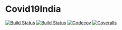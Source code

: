 # Covid19India

[![Build Status](https://travis-ci.com/galvanixer/Covid19India.jl.svg?branch=master)](https://travis-ci.com/galvanixer/Covid19India.jl)
[![Build Status](https://ci.appveyor.com/api/projects/status/github/galvanixer/Covid19India.jl?svg=true)](https://ci.appveyor.com/project/galvanixer/Covid19India-jl)
[![Codecov](https://codecov.io/gh/galvanixer/Covid19India.jl/branch/master/graph/badge.svg)](https://codecov.io/gh/galvanixer/Covid19India.jl)
[![Coveralls](https://coveralls.io/repos/github/galvanixer/Covid19India.jl/badge.svg?branch=master)](https://coveralls.io/github/galvanixer/Covid19India.jl?branch=master)
